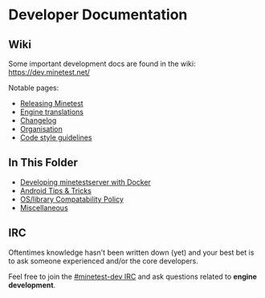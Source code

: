 # Developer Documentation

## Wiki

Some important development docs are found in the wiki: https://dev.minetest.net/

Notable pages:

* [Releasing Minetest](https://dev.minetest.net/Releasing_Minetest)
* [Engine translations](https://dev.minetest.net/Translation#Maintaining_engine_translations)
* [Changelog](https://dev.minetest.net/Changelog)
* [Organisation](https://dev.minetest.net/Organisation)
* [Code style guidelines](https://dev.minetest.net/Code_style_guidelines)

## In This Folder

* [Developing minetestserver with Docker](docker.md)
* [Android Tips & Tricks](android.md)
* [OS/library Compatability Policy](os-compatibility.md)
* [Miscellaneous](misc.md)

## IRC

Oftentimes knowledge hasn't been written down (yet) and your best bet is to ask someone experienced and/or the core developers.

Feel free to join the [#minetest-dev IRC](https://wiki.minetest.net/IRC) and ask questions related to **engine development**.
